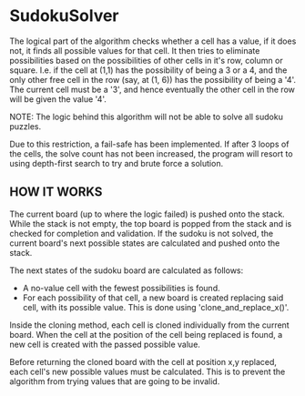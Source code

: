 # SudokuSolver

The logical part of the algorithm checks whether a cell has a value, if it does not, it finds all possible values for that cell. It then tries to eliminate possibilities based on the possibilities of other cells in it's row, column or square. I.e. if the cell at (1,1) has the possibility of being a 3 or a 4, and the only other free cell in the row (say, at (1, 6)) has the possibility of being a '4'. The current cell must be a '3', and hence eventually the other cell in the row will be given the value '4'.

NOTE: The logic behind this algorithm will not be able to solve all sudoku puzzles.

Due to this restriction, a fail-safe has been implemented. If after 3 loops of the cells, the solve count has not been increased, the program will resort to using depth-first search to try and brute force a solution.

HOW IT WORKS
------------

The current board (up to where the logic failed) is pushed onto the stack. While the stack is not empty, the top board is popped from the stack and is checked for completion and validation. If the sudoku is not solved, the current board's next possible states are calculated and pushed onto the stack.

The next states of the sudoku board are calculated as follows:

- A no-value cell with the fewest possibilities is found.
- For each possibility of that cell, a new board is created replacing said cell, with its possible value. This is done using 'clone_and_replace_x()'.

Inside the cloning method, each cell is cloned individually from the current board. When the cell at the position of the cell being replaced is found, a new cell is created with the passed possible value.

Before returning the cloned board with the cell at position x,y replaced, each cell's new possible values must be calculated. This is to prevent the algorithm from trying values that are going to be invalid.




